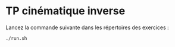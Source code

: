 # TP cinématique inverse

Lancez la commande suivante dans les répertoires des exercices : 
```sh
./run.sh
```